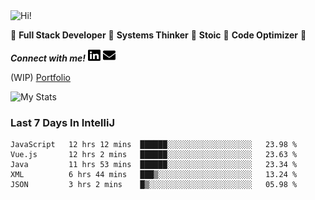 <img src="https://i.giphy.com/media/3PAL5bChWnak0WJ32x/giphy.webp" alt="Hi!">

:star2: **Full Stack Developer** :star2: **Systems Thinker** :star2: **Stoic** :star2: **Code Optimizer** :star2:

***Connect with me!*** <a href="https://www.linkedin.com/in/ethan-glover/"><img src="https://raw.githubusercontent.com/eglove/eglove/eeb591600b73da426bd298d229e2fd96df019488/linkedin-brands.svg" alt="LinkedIn" width="20px" height="20px"></a> <a href="mailto:hello@ethang.email"><img src="https://raw.githubusercontent.com/eglove/eglove/47aceecf4819797d993f5facc7764cb99d0ab039/envelope-solid.svg" alt="Email" width="20px" height="20px"></a>

(WIP) [Portfolio](https://ethang.dev/)

![My Stats](https://github-readme-stats.vercel.app/api?username=eglove&show_icons=true&theme=default&count_private=true)

### Last 7 Days In IntelliJ
<!--START_SECTION:waka-->
```text
JavaScript   12 hrs 12 mins  ██████░░░░░░░░░░░░░░░░░░░   23.98 % 
Vue.js       12 hrs 2 mins   ██████░░░░░░░░░░░░░░░░░░░   23.63 % 
Java         11 hrs 53 mins  ██████░░░░░░░░░░░░░░░░░░░   23.34 % 
XML          6 hrs 44 mins   ███▒░░░░░░░░░░░░░░░░░░░░░   13.24 % 
JSON         3 hrs 2 mins    █▒░░░░░░░░░░░░░░░░░░░░░░░   05.98 % 
```
<!--END_SECTION:waka-->
